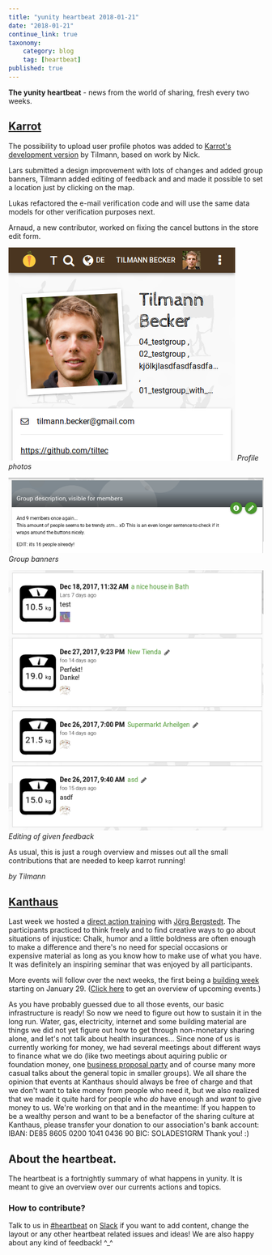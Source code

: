 ```yaml
---
title: "yunity heartbeat 2018-01-21"
date: "2018-01-21"
continue_link: true
taxonomy:
    category: blog
    tag: [heartbeat]
published: true
---
```


**The yunity heartbeat** - news from the world of sharing, fresh every two weeks.

## [Karrot](https://karrot.world)

The possibility to upload user profile photos was added to [Karrot's development version](https://dev.karrot.world) by Tilmann, based on work by Nick.

Lars submitted a design improvement with lots of changes and added group banners, Tilmann added editing of feedback and and made it possible to set a location just by clicking on the map.

Lukas refactored the e-mail verification code and will use the same data models for other verification purposes next.

Arnaud, a new contributor, worked on fixing the cancel buttons in the store edit form.

![](1karrot-profile-pictures.png)
_Profile photos_

![](2karrot-group-banner.png)
_Group banners_

![](3karrot-feedback-editing.png)
_Editing of given feedback_

As usual, this is just a rough overview and misses out all the small contributions that are needed to keep karrot running!

_by Tilmann_

## [Kanthaus](https://kanthaus.online)
Last week we hosted a [direct action training](https://kanthaus.online/events/2018-01-15_direct-action) with [Jörg Bergstedt](https://de.wikipedia.org/wiki/J%C3%B6rg_Bergstedt). The participants practiced to think freely and to find creative ways to go about situations of injustice: Chalk, humor and a little boldness are often enough to make a difference and there's no need for special occasions or expensive material as long as you know how to make use of what you have. It was definitely an inspiring seminar that was enjoyed by all participants.

More events will follow over the next weeks, the first being a [building week](https://kanthaus.online/events/2018-01-29_building-week) starting on January 29. ([Click here](https://kanthaus.online/events/upcoming) to get an overview of upcoming events.)

As you have probably guessed due to all those events, our basic infrastructure is ready! So now we need to figure out how to sustain it in the long run. Water, gas, electricity, internet and some building material are things we did not yet figure out how to get through non-monetary sharing alone, and let's not talk about health insurances...
Since none of us is currently working for money, we had several meetings about different ways to finance what we do (like two meetings about aquiring public or foundation money, one [business proposal party](https://gitlab.com/kanthaus/kanthaus-public/blob/master/2018-01-13_businessParty.md) and of course many more casual talks about the general topic in smaller groups). We all share the opinion that events at Kanthaus should always be free of charge and that we don't want to take money from people who need it, but we also realized that we made it quite hard for people who _do_ have enough and _want_ to give money to us. We're working on that and in the meantime: If you happen to be a wealthy person and want to be a benefactor of the sharing culture at Kanthaus, please transfer your donation to our association's bank account:
IBAN: DE85 8605 0200 1041 0436 90
BIC: SOLADES1GRM
Thank you! :)

## About the heartbeat.
The heartbeat is a fortnightly summary of what happens in yunity. It is meant to give an overview over our currents actions and topics.

### How to contribute?
Talk to us in [#heartbeat](https://yunity.slack.com/messages/heartbeat/) on [Slack](https://slackin.yunity.org) if you want to add content, change the layout or any other heartbeat related issues and ideas! We are also happy about any kind of feedback! ^_^
